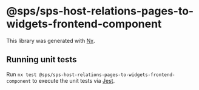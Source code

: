# @sps/sps-host-relations-pages-to-widgets-frontend-component

This library was generated with [Nx](https://nx.dev).

## Running unit tests

Run `nx test @sps/sps-host-relations-pages-to-widgets-frontend-component` to execute the unit tests via [Jest](https://jestjs.io).
